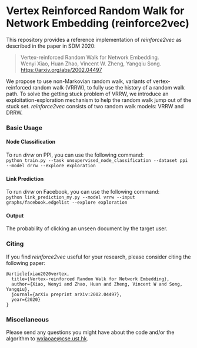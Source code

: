 # Vertex Reinforced Random Walk for Network Embedding (reinforce2vec)

This repository provides a reference implementation of *reinforce2vec* as described in the paper in SDM 2020:<br>
  > Vertex-reinforced Random Walk for Network Embedding.<br>
  > Wenyi Xiao, Huan Zhao, Vincent W. Zheng, Yangqiu Song.<br>
  > https://arxiv.org/abs/2002.04497 <Insert paper link>

We propose to use non-Markovian random walk, variants of vertex-reinforced random walk (VRRW), to fully use the history of a random walk path. To solve the getting stuck problem of VRRW, we introduce an exploitation-exploration mechanism to help the random walk jump out of the stuck set. *reinforce2vec* consists of two random walk models: VRRW and DRRW.

### Basic Usage

  
#### Node Classification
To run *drrw* on PPI, you can use the following command:<br/>
  ``python train.py --task unsupervised_node_classification --dataset ppi --model drrw --explore exploration``


#### Link Prediction
To run *drrw* on Facebook, you can use the following command:<br/>
 `` python link_prediction_my.py --model vrrw --input graphs/facebook.edgelist --explore exploration ``

#### Output
The probability of clicking an unseen document by the target user.

### Citing
If you find *reinforce2vec* useful for your research, please consider citing the following paper:

    @article{xiao2020vertex,
      title={Vertex-reinforced Random Walk for Network Embedding},
      author={Xiao, Wenyi and Zhao, Huan and Zheng, Vincent W and Song, Yangqiu},
      journal={arXiv preprint arXiv:2002.04497},
      year={2020}
    }


### Miscellaneous

Please send any questions you might have about the code and/or the algorithm to <wxiaoae@cse.ust.hk>.
